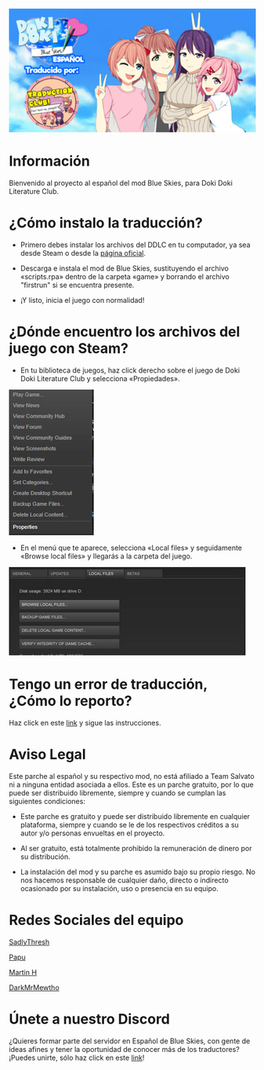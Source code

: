 ![SadlyThresh](https://github.com/SadlyThresh/DDBS_ESP/raw/master/images/newtop.png)
# Información
Bienvenido al proyecto al español del mod Blue Skies, para Doki Doki Literature Club. 
# ¿Cómo instalo la traducción? 
* Primero debes instalar los archivos del DDLC en tu computador, ya sea desde Steam o desde la [página oficial](https://ddlc.moe/).

* Descarga e instala el mod de Blue Skies, sustituyendo el archivo «scripts.rpa» dentro de la carpeta «game» y borrando el archivo "firstrun" si se encuentra presente.

* ¡Y listo, inicia el juego con normalidad!

# ¿Dónde encuentro los archivos del juego con Steam?
* En tu biblioteca de juegos, haz click derecho sobre el juego de Doki Doki Literature Club y selecciona «Propiedades».

![Capture1](https://github.com/SadlyThresh/DDBS_ESP/raw/master/images/Screenshot(1).jpg)

* En el menú que te aparece, selecciona «Local files» y seguidamente «Browse local files» y llegarás a la carpeta del juego.

![Capture2](https://github.com/SadlyThresh/DDBS_ESP/raw/master/images/Screenshot(2).jpg)

# Tengo un error de traducción, ¿Cómo lo reporto? 
Haz click en este [link](https://github.com/SadlyThresh/DDBS_ESP/blob/master/Bug.md) y sigue las instrucciones.

# Aviso Legal

Este parche al español y su respectivo mod, no está afiliado a Team Salvato ni a ninguna entidad asociada a ellos. Este es un parche gratuito, por lo que puede ser distribuido libremente, siempre y cuando se cumplan las siguientes condiciones: 

* Este parche es gratuito y puede ser distribuido libremente en cualquier plataforma, siempre y cuando se le de los respectivos créditos a su autor y/o personas envueltas en el proyecto.

* Al ser gratuito, está totalmente prohibido la remuneración de dinero por su distribución.

* La instalación del mod y su parche es asumido bajo su propio riesgo. No nos hacemos responsable de cualquier daño, directo o indirecto ocasionado por su instalación, uso o presencia en su equipo.

# Redes Sociales del equipo

[SadlyThresh](https://twitter.com/sadlythresh)

[Papu](https://www.youtube.com/channel/UC-3B0xtrowh8Oyh8VHA6Ziw)

[Martin H](https://twitter.com/MartinH52149286)

[DarkMrMewtho](https://twitter.com/MewthoYT)

# Únete a nuestro Discord

¿Quieres formar parte del servidor en Español de Blue Skies, con gente de ideas afines y tener la oportunidad de conocer más de los traductores? ¡Puedes unirte, sólo haz click en este [link](https://discord.gg/qRSuTBxu3H)!


